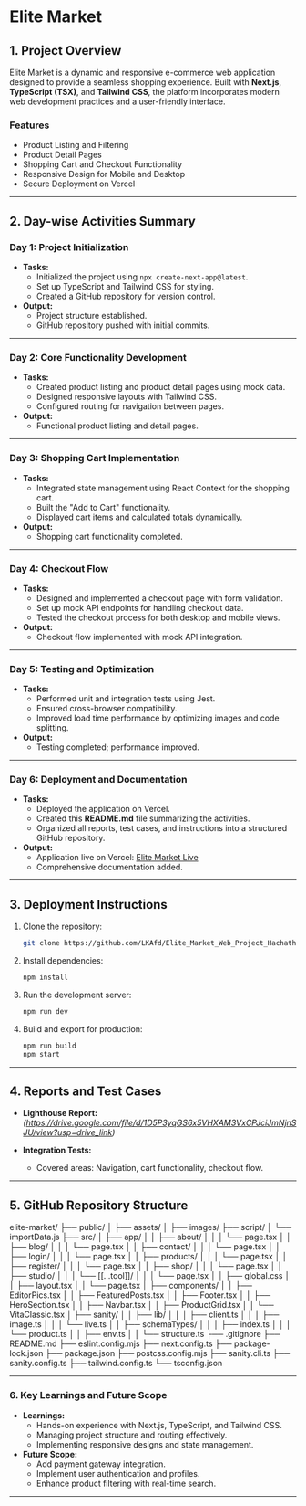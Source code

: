 # **Elite Market**

## **1. Project Overview**
Elite Market is a dynamic and responsive e-commerce web application designed to provide a seamless shopping experience. Built with **Next.js**, **TypeScript (TSX)**, and **Tailwind CSS**, the platform incorporates modern web development practices and a user-friendly interface.

### **Features**
- Product Listing and Filtering
- Product Detail Pages
- Shopping Cart and Checkout Functionality
- Responsive Design for Mobile and Desktop
- Secure Deployment on Vercel

---

## **2. Day-wise Activities Summary**
### **Day 1: Project Initialization**
- **Tasks:**
  - Initialized the project using `npx create-next-app@latest`.
  - Set up TypeScript and Tailwind CSS for styling.
  - Created a GitHub repository for version control.
- **Output:**
  - Project structure established.
  - GitHub repository pushed with initial commits.

---

### **Day 2: Core Functionality Development**
- **Tasks:**
  - Created product listing and product detail pages using mock data.
  - Designed responsive layouts with Tailwind CSS.
  - Configured routing for navigation between pages.
- **Output:**
  - Functional product listing and detail pages.

---

### **Day 3: Shopping Cart Implementation**
- **Tasks:**
  - Integrated state management using React Context for the shopping cart.
  - Built the "Add to Cart" functionality.
  - Displayed cart items and calculated totals dynamically.
- **Output:**
  - Shopping cart functionality completed.

---

### **Day 4: Checkout Flow**
- **Tasks:**
  - Designed and implemented a checkout page with form validation.
  - Set up mock API endpoints for handling checkout data.
  - Tested the checkout process for both desktop and mobile views.
- **Output:**
  - Checkout flow implemented with mock API integration.

---

### **Day 5: Testing and Optimization**
- **Tasks:**
  - Performed unit and integration tests using Jest.
  - Ensured cross-browser compatibility.
  - Improved load time performance by optimizing images and code splitting.
- **Output:**
  - Testing completed; performance improved.

---

### **Day 6: Deployment and Documentation**
- **Tasks:**
  - Deployed the application on Vercel.
  - Created this **README.md** file summarizing the activities.
  - Organized all reports, test cases, and instructions into a structured GitHub repository.
- **Output:**
  - Application live on Vercel: [Elite Market Live](https://elite-market.vercel.app/)
  - Comprehensive documentation added.

---

## **3. Deployment Instructions**
1. Clone the repository:  
   ```bash
   git clone https://github.com/LKAfd/Elite_Market_Web_Project_Hachathone2025.git
   ```
2. Install dependencies:  
   ```bash
   npm install
   ```
3. Run the development server:  
   ```bash
   npm run dev
   ```
4. Build and export for production:  
   ```bash
   npm run build
   npm start
   ```

---

## **4. Reports and Test Cases**
- **Lighthouse Report:** *(https://drive.google.com/file/d/1D5P3yqGS6x5VHXAM3VxCPJciJmNjnSJU/view?usp=drive_link)*

- **Integration Tests:**
  - Covered areas: Navigation, cart functionality, checkout flow.

---

## **5. GitHub Repository Structure**

elite-market/
├── public/
│   ├── assets/
│   ├── images/
├── script/
│   └── importData.js
├── src/
│   ├── app/
│   │   ├── about/
│   │   │   └── page.tsx
│   │   ├── blog/
│   │   │   └── page.tsx
│   │   ├── contact/
│   │   │   └── page.tsx
│   │   ├── login/
│   │   │   └── page.tsx
│   │   ├── products/
│   │   │   └── page.tsx
│   │   ├── register/
│   │   │   └── page.tsx
│   │   ├── shop/
│   │   │   └── page.tsx
│   │   ├── studio/
│   │   │   └── [[...tool]]/
│   │   │       └── page.tsx
│   │   ├── global.css
│   │   ├── layout.tsx
│   │   └── page.tsx
│   ├── components/
│   │   ├── EditorPics.tsx
│   │   ├── FeaturedPosts.tsx
│   │   ├── Footer.tsx
│   │   ├── HeroSection.tsx
│   │   ├── Navbar.tsx
│   │   ├── ProductGrid.tsx
│   │   └── VitaClassic.tsx
│   ├── sanity/
│   │   ├── lib/
│   │   │   ├── client.ts
│   │   │   ├── image.ts
│   │   │   └── live.ts
│   │   ├── schemaTypes/
│   │   │   ├── index.ts
│   │   │   └── product.ts
│   │   ├── env.ts
│   │   └── structure.ts
├── .gitignore
├── README.md
├── eslint.config.mjs
├── next.config.ts
├── package-lock.json
├── package.json
├── postcss.config.mjs
├── sanity.cli.ts
├── sanity.config.ts
├── tailwind.config.ts
└── tsconfig.json

---

### **6. Key Learnings and Future Scope**
- **Learnings:**
  - Hands-on experience with Next.js, TypeScript, and Tailwind CSS.
  - Managing project structure and routing effectively.
  - Implementing responsive designs and state management.
- **Future Scope:**
  - Add payment gateway integration.
  - Implement user authentication and profiles.
  - Enhance product filtering with real-time search.

---
